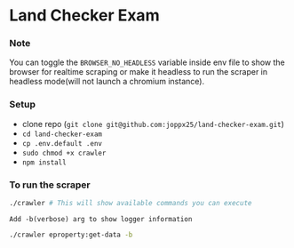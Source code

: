 
# Land Checker Exam

### Note
 You can toggle the `BROWSER_NO_HEADLESS` variable inside env file to show the browser for realtime scraping or make it headless to run the scraper in headless mode(will not launch a chromium instance).


### Setup
- clone repo (`git clone git@github.com:joppx25/land-checker-exam.git`)
- `cd land-checker-exam`
- `cp .env.default .env`
- `sudo chmod +x crawler`
- `npm install`

### To run the scraper

```bash
./crawler # This will show available commands you can execute
```

`Add -b(verbose) arg to show logger information`
```bash
./crawler eproperty:get-data -b
```

